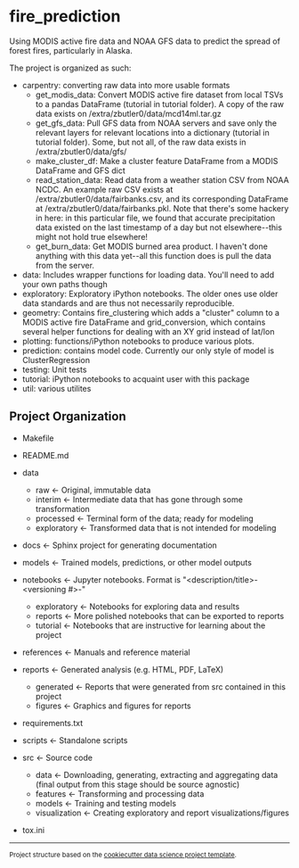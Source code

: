 fire_prediction
===============

Using MODIS active fire data and NOAA GFS data to predict the spread of forest fires, particularly in Alaska.

The project is organized as such:
* carpentry: converting raw data into more usable formats
  * get_modis_data: Convert MODIS active fire dataset from local TSVs to a pandas DataFrame (tutorial in tutorial folder). A copy of the raw data exists on /extra/zbutler0/data/mcd14ml.tar.gz
  * get_gfs_data: Pull GFS data from NOAA servers and save only the relevant layers for relevant locations into a dictionary (tutorial in tutorial folder). Some, but not all, of the raw data exists in /extra/zbutler0/data/gfs/
  * make_cluster_df: Make a cluster feature DataFrame from a MODIS DataFrame and GFS dict
  * read_station_data: Read data from a weather station CSV from NOAA NCDC. An example raw CSV exists at /extra/zbutler0/data/fairbanks.csv, and its corresponding DataFrame at /extra/zbutler0/data/fairbanks.pkl. Note that there's some hackery in here: in this particular file, we found that accurate precipitation data existed on the last timestamp of a day but not elsewhere--this might not hold true elsewhere!
  * get_burn_data: Get MODIS burned area product. I haven't done anything with this data yet--all this function does is pull the data from the server.
* data: Includes wrapper functions for loading data. You'll need to add your own paths though
* exploratory: Exploratory iPython notebooks. The older ones use older data standards and are thus not necessarily reproducible.
* geometry: Contains fire_clustering which adds a "cluster" column to a MODIS active fire DataFrame and grid_conversion, which contains several helper functions for dealing with an XY grid instead of lat/lon
* plotting: functions/iPython notebooks to produce various plots.
* prediction: contains model code. Currently our only style of model is ClusterRegression
* testing: Unit tests
* tutorial: iPython notebooks to acquaint user with this package
* util: various utilites

Project Organization
--------------------

* Makefile
* README.md
* data
    - raw               <- Original, immutable data
    - interim           <- Intermediate data that has gone through some transformation
    - processed         <- Terminal form of the data; ready for modeling
    - exploratory       <- Transformed data that is not intended for modeling

* docs                  <- Sphinx project for generating documentation
* models                <- Trained models, predictions, or other model outputs
* notebooks             <- Jupyter notebooks. Format is "<description/title>-<versioning #>-<author identifier>"
    - exploratory       <- Notebooks for exploring data and results
    - reports           <- More polished notebooks that can be exported to reports
    - tutorial          <- Notebooks that are instructive for learning about the project

* references            <- Manuals and reference material
* reports               <- Generated analysis (e.g. HTML, PDF, LaTeX) 
    - generated         <- Reports that were generated from src contained in this project
    - figures           <- Graphics and figures for reports

* requirements.txt
* scripts               <- Standalone scripts 
* src                   <- Source code
    - data              <- Downloading, generating, extracting and aggregating data (final output from this stage should be source agnostic)
    - features          <- Transforming and processing data
    - models            <- Training and testing models
    - visualization     <- Creating exploratory and report visualizations/figures

* tox.ini               


--------

<p><small>Project structure based on the <a target="_blank" href="https://drivendata.github.io/cookiecutter-data-science/">cookiecutter data science project template</a>.</small></p>
